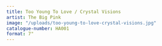 ```yaml
---
title: Too Young To Love / Crystal Visions
artist: The Big Pink
image: "/uploads/too-young-to-love-crystal-visions.jpg"
catalogue-number: HA001
format: 7"
---
```



